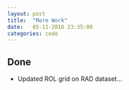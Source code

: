 ```yaml
---
layout: post
title:  "More Work"
date:   05-11-2016 23:35:00
categories: code
---
```


## Done

* Updated ROL grid on RAD dataset...
